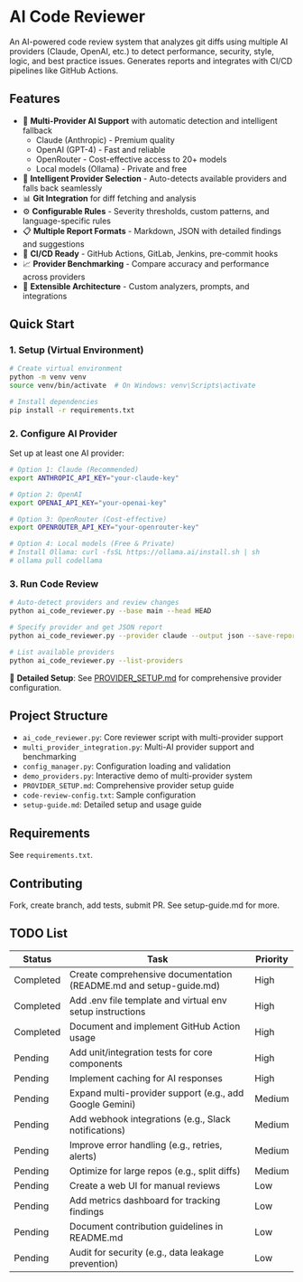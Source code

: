 # AI Code Reviewer

An AI-powered code review system that analyzes git diffs using multiple AI providers (Claude, OpenAI, etc.) to detect performance, security, style, logic, and best practice issues. Generates reports and integrates with CI/CD pipelines like GitHub Actions.

## Features
- 🤖 **Multi-Provider AI Support** with automatic detection and intelligent fallback
  - Claude (Anthropic) - Premium quality
  - OpenAI (GPT-4) - Fast and reliable
  - OpenRouter - Cost-effective access to 20+ models
  - Local models (Ollama) - Private and free
- 🔄 **Intelligent Provider Selection** - Auto-detects available providers and falls back seamlessly
- 📊 **Git Integration** for diff fetching and analysis
- ⚙️ **Configurable Rules** - Severity thresholds, custom patterns, and language-specific rules
- 📋 **Multiple Report Formats** - Markdown, JSON with detailed findings and suggestions
- 🚀 **CI/CD Ready** - GitHub Actions, GitLab, Jenkins, pre-commit hooks
- 📈 **Provider Benchmarking** - Compare accuracy and performance across providers
- 🔧 **Extensible Architecture** - Custom analyzers, prompts, and integrations

## Quick Start

### 1. Setup (Virtual Environment)
```bash
# Create virtual environment
python -m venv venv
source venv/bin/activate  # On Windows: venv\Scripts\activate

# Install dependencies
pip install -r requirements.txt
```

### 2. Configure AI Provider
Set up at least one AI provider:
```bash
# Option 1: Claude (Recommended)
export ANTHROPIC_API_KEY="your-claude-key"

# Option 2: OpenAI
export OPENAI_API_KEY="your-openai-key"

# Option 3: OpenRouter (Cost-effective)
export OPENROUTER_API_KEY="your-openrouter-key"

# Option 4: Local models (Free & Private)
# Install Ollama: curl -fsSL https://ollama.ai/install.sh | sh
# ollama pull codellama
```

### 3. Run Code Review
```bash
# Auto-detect providers and review changes
python ai_code_reviewer.py --base main --head HEAD

# Specify provider and get JSON report
python ai_code_reviewer.py --provider claude --output json --save-report review.json

# List available providers
python ai_code_reviewer.py --list-providers
```

📖 **Detailed Setup**: See [PROVIDER_SETUP.md](PROVIDER_SETUP.md) for comprehensive provider configuration.

## Project Structure
- `ai_code_reviewer.py`: Core reviewer script with multi-provider support
- `multi_provider_integration.py`: Multi-AI provider support and benchmarking
- `config_manager.py`: Configuration loading and validation
- `demo_providers.py`: Interactive demo of multi-provider system
- `PROVIDER_SETUP.md`: Comprehensive provider setup guide
- `code-review-config.txt`: Sample configuration
- `setup-guide.md`: Detailed setup and usage guide

## Requirements
See `requirements.txt`.

## Contributing
Fork, create branch, add tests, submit PR. See setup-guide.md for more.

## TODO List

| Status     | Task                                                                 | Priority |
|------------|----------------------------------------------------------------------|----------|
| Completed | Create comprehensive documentation (README.md and setup-guide.md)    | High    |
| Completed | Add .env file template and virtual env setup instructions            | High    |
| Completed | Document and implement GitHub Action usage                           | High    |
| Pending   | Add unit/integration tests for core components                       | High    |
| Pending   | Implement caching for AI responses                                   | High    |
| Pending   | Expand multi-provider support (e.g., add Google Gemini)              | Medium  |
| Pending   | Add webhook integrations (e.g., Slack notifications)                 | Medium  |
| Pending   | Improve error handling (e.g., retries, alerts)                       | Medium  |
| Pending   | Optimize for large repos (e.g., split diffs)                         | Medium  |
| Pending   | Create a web UI for manual reviews                                   | Low     |
| Pending   | Add metrics dashboard for tracking findings                          | Low     |
| Pending   | Document contribution guidelines in README.md                        | Low     |
| Pending   | Audit for security (e.g., data leakage prevention)                   | Low     |

<!-- Security scan triggered at 2025-09-01 23:10:28 -->